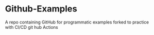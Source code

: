 # Github-Examples
A repo containing GitHub for programmatic examples forked to practice with CI/CD git hub Actions
  